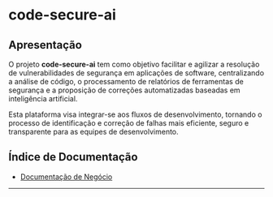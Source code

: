 # code-secure-ai

## Apresentação

O projeto **code-secure-ai** tem como objetivo facilitar e agilizar a resolução de vulnerabilidades de segurança em aplicações de software, centralizando a análise de código, o processamento de relatórios de ferramentas de segurança e a proposição de correções automatizadas baseadas em inteligência artificial.

Esta plataforma visa integrar-se aos fluxos de desenvolvimento, tornando o processo de identificação e correção de falhas mais eficiente, seguro e transparente para as equipes de desenvolvimento.

## Índice de Documentação

- [Documentação de Negócio](docs/negocio.md)

---